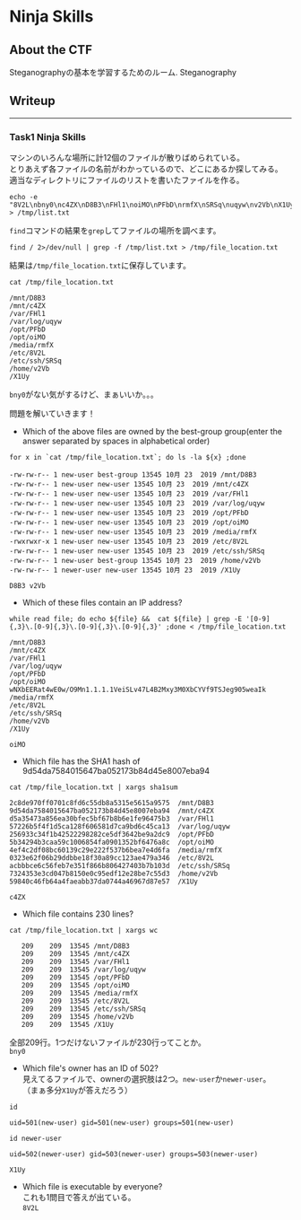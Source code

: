 # Ninja Skills

## About the CTF
Steganographyの基本を学習するためのルーム.
Steganography

## Writeup
---
### Task1 Ninja Skills  
マシンのいろんな場所に計12個のファイルが散りばめられている。  
とりあえず各ファイルの名前がわかっているので、どこにあるか探してみる。  
適当なディレクトリにファイルのリストを書いたファイルを作る。
```
echo -e "8V2L\nbny0\nc4ZX\nD8B3\nFHl1\noiMO\nPFbD\nrmfX\nSRSq\nuqyw\nv2Vb\nX1Uy" > /tmp/list.txt
```

`find`コマンドの結果を`grep`してファイルの場所を調べます。
```
find / 2>/dev/null | grep -f /tmp/list.txt > /tmp/file_location.txt
```
結果は`/tmp/file_location.txt`に保存しています。

```
cat /tmp/file_location.txt

/mnt/D8B3
/mnt/c4ZX
/var/FHl1
/var/log/uqyw
/opt/PFbD
/opt/oiMO
/media/rmfX
/etc/8V2L
/etc/ssh/SRSq
/home/v2Vb
/X1Uy
```
`bny0`がない気がするけど、まぁいいか。。。

問題を解いていきます！

- Which of the above files are owned by the best-group group(enter the answer separated by spaces in alphabetical order)

```
for x in `cat /tmp/file_location.txt`; do ls -la ${x} ;done

-rw-rw-r-- 1 new-user best-group 13545 10月 23  2019 /mnt/D8B3
-rw-rw-r-- 1 new-user new-user 13545 10月 23  2019 /mnt/c4ZX
-rw-rw-r-- 1 new-user new-user 13545 10月 23  2019 /var/FHl1
-rw-rw-r-- 1 new-user new-user 13545 10月 23  2019 /var/log/uqyw
-rw-rw-r-- 1 new-user new-user 13545 10月 23  2019 /opt/PFbD
-rw-rw-r-- 1 new-user new-user 13545 10月 23  2019 /opt/oiMO
-rw-rw-r-- 1 new-user new-user 13545 10月 23  2019 /media/rmfX
-rwxrwxr-x 1 new-user new-user 13545 10月 23  2019 /etc/8V2L
-rw-rw-r-- 1 new-user new-user 13545 10月 23  2019 /etc/ssh/SRSq
-rw-rw-r-- 1 new-user best-group 13545 10月 23  2019 /home/v2Vb
-rw-rw-r-- 1 newer-user new-user 13545 10月 23  2019 /X1Uy
```

`D8B3 v2Vb`

- Which of these files contain an IP address?
```
while read file; do echo ${file} &&  cat ${file} | grep -E '[0-9]{,3}\.[0-9]{,3}\.[0-9]{,3}\.[0-9]{,3}' ;done < /tmp/file_location.txt

/mnt/D8B3
/mnt/c4ZX
/var/FHl1
/var/log/uqyw
/opt/PFbD
/opt/oiMO
wNXbEERat4wE0w/O9Mn1.1.1.1VeiSLv47L4B2Mxy3M0XbCYVf9TSJeg905weaIk
/media/rmfX
/etc/8V2L
/etc/ssh/SRSq
/home/v2Vb
/X1Uy
```
`oiMO`

- Which file has the SHA1 hash of 9d54da7584015647ba052173b84d45e8007eba94
```
cat /tmp/file_location.txt | xargs sha1sum

2c8de970ff0701c8fd6c55db8a5315e5615a9575  /mnt/D8B3
9d54da7584015647ba052173b84d45e8007eba94  /mnt/c4ZX
d5a35473a856ea30bfec5bf67b8b6e1fe96475b3  /var/FHl1
57226b5f4f1d5ca128f606581d7ca9bd6c45ca13  /var/log/uqyw
256933c34f1b42522298282ce5df3642be9a2dc9  /opt/PFbD
5b34294b3caa59c1006854fa0901352bf6476a8c  /opt/oiMO
4ef4c2df08bc60139c29e222f537b6bea7e4d6fa  /media/rmfX
0323e62f06b29ddbbe18f30a89cc123ae479a346  /etc/8V2L
acbbbce6c56feb7e351f866b806427403b7b103d  /etc/ssh/SRSq
7324353e3cd047b8150e0c95edf12e28be7c55d3  /home/v2Vb
59840c46fb64a4faeabb37da0744a46967d87e57  /X1Uy
```

`c4ZX`

- Which file contains 230 lines?

```
cat /tmp/file_location.txt | xargs wc

   209    209  13545 /mnt/D8B3
   209    209  13545 /mnt/c4ZX
   209    209  13545 /var/FHl1
   209    209  13545 /var/log/uqyw
   209    209  13545 /opt/PFbD
   209    209  13545 /opt/oiMO
   209    209  13545 /media/rmfX
   209    209  13545 /etc/8V2L
   209    209  13545 /etc/ssh/SRSq
   209    209  13545 /home/v2Vb
   209    209  13545 /X1Uy
```
全部209行。1つだけないファイルが230行ってことか。  
`bny0`

- Which file's owner has an ID of 502?  
見えてるファイルで、ownerの選択肢は2つ。`new-user`か`newer-user`。  
（まぁ多分`X1Uy`が答えだろう）

```
id 

uid=501(new-user) gid=501(new-user) groups=501(new-user)
```

```
id newer-user

uid=502(newer-user) gid=503(newer-user) groups=503(newer-user)
```

`X1Uy`

- Which file is executable by everyone?  
これも1問目で答えが出ている。  
`8V2L`
